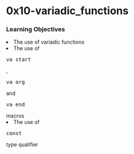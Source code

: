 <h1>0x10-variadic_functions</h1>
<h3>Learning Objectives</h3>
<li>The use of variadic functions</li>
<li>The use of <pre>va_start</pre>, <pre>va_arg</pre> and <pre>va_end</pre> macros</li>
<li>The use of <pre>const</pre> type qualifier</li>


